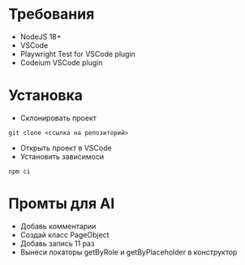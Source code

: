 # Требования

- NodeJS 18+
- VSCode
- Playwright Test for VSCode plugin
- Codeium VSCode plugin

# Установка

- Склонировать проект
```
git clone <ссылка на репозиторий>
```
- Открыть проект в VSCode
- Установить зависимоси
```
npm ci
``` 

# Промты для AI

- Добавь комментарии
- Создай класс PageObject
- Добавь запись 11 раз
- Вынеси локаторы getByRole и getByPlaceholder в конструктор